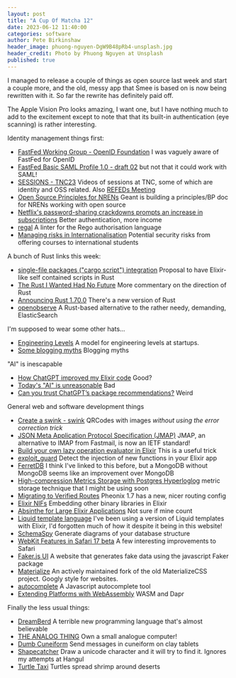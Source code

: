 ```yaml
---
layout: post
title: "A Cup Of Matcha 12"
date: 2023-06-12 11:40:00
categories: software
author: Pete Birkinshaw
header_image: phuong-nguyen-DgW9B48pRb4-unsplash.jpg
header_credit: Photo by Phuong Nguyen at Unsplash
published: true
---
```


I managed to release a couple of things as open source last week and start a couple more, and the old, messy app that
Smee is based on is now being rewritten with it. So far the rewrite has definitely paid off. 

The Apple Vision Pro looks amazing, I want one, but I have nothing much to add to the excitement except to note that that
its built-in authentication (eye scanning) is rather interesting.

Identity management things first:

* [FastFed Working Group - OpenID Foundation](https://openid.net/wg/fastfed/) I was vaguely aware of FastFed for OpenID 
* [FastFed Basic SAML Profile 1.0 - draft 02](https://openid.net/specs/fastfed-saml-1_0-02.html) but not that it could work with SAML!
* [SESSIONS - TNC23](https://tnc23.geant.org/sessions/#s272) Videos of sessions at TNC, some of which are identity and OSS related. Also [REFEDs Meeting](https://refeds.org/meetings/46th)
* [Open Source Principles for NRENs](https://wiki.geant.org/display/GREEN/Open+Source+Principles+for+NRENs) Geant is building a principles/BP doc for NRENs working with open source
* [Netflix's password-sharing crackdowns prompts an increase in subscriptions](https://qz.com/netflix-password-sharing-crackdown-more-subscriptions-1850522985) Better authentication, more income
* [regal](https://github.com/StyraInc/regal) A linter for the Rego authorisation language
* [Managing risks in Internationalisation](https://www.universitiesuk.ac.uk/what-we-do/policy-and-research/publications/managing-risks-internationalisation) Potential security risks from offering courses to international students

A bunch of Rust links this week:

* [single-file packages ("cargo script") integration](https://github.com/rust-lang/rfcs/pull/3424) Proposal to have Elixir-like self contained scripts in Rust
* [The Rust I Wanted Had No Future](https://graydon2.dreamwidth.org/307291.html) More commentary on the direction of Rust
* [Announcing Rust 1.70.0](https://blog.rust-lang.org/2023/06/01/Rust-1.70.0.html) There's a new version of Rust
* [openobserve](https://github.com/openobserve/openobserve) A Rust-based alternative to the rather needy, demanding, ElasticSearch

I'm supposed to wear some other hats...

* [Engineering Levels](https://newsletter.engineering.land/p/engineering-levels-a-simple-framework) A model for engineering levels at startups. 
* [Some blogging myths](https://jvns.ca/blog/2023/06/05/some-blogging-myths/) Blogging myths

"AI" is inescapable

* [How ChatGPT improved my Elixir code](https://www.erlang-solutions.com/blog/how-chatgpt-improved-my-elixir-code-some-hacks-are-included/) Good? 
* [Today's "AI" is unreasonable](https://www.anildash.com/2023/06/08/ai-is-unreasonable/) Bad
* [Can you trust ChatGPT’s package recommendations?](https://vulcan.io/blog/ai-hallucinations-package-risk) Weird

General web and software development things

* [Create a swink - swink](http://robko.ch/qr-designer/) QRCodes with images *without using the error correction trick*
* [JSON Meta Application Protocol Specification (JMAP)](https://jmap.io/) JMAP, an alternative to IMAP from Fastmail, is now an IETF standard!
* [Build your own lazy operation evaluator in Elixir](https://www.germanvelasco.com/blog/build-your-own-lazy-operation-evaluator-in-elixir) This is a useful trick
* [exploit_guard](https://github.com/paraxialio/exploit_guard) Detect the injection of new functions in your Elixir app
* [FerretDB](https://github.com/FerretDB/FerretDB) I think I've linked to this before, but a MongoDB without MongoDB seems like an improvement over MongoDB
* [High-compression Metrics Storage with Postgres Hyperloglog](https://www.crunchydata.com/blog/high-compression-metrics-stograge-with-postgres-hyperloglog) metric storage technique that I might be using soon
* [Migrating to Verified Routes](https://fly.io/phoenix-files/migrating-to-verified-routes/) Pheonix 1.7 has a new, nicer routing config
* [Elixir NIFs](https://thestackcanary.com/supercharge-your-elixir-with-nifs/) Embedding other binary libraries in Elixir
* [Absinthe for Large Elixir Applications](https://blog.appsignal.com/2023/06/06/absinthe-for-large-elixir-applications.html) Not sure if mine count
* [Liquid template language](https://shopify.github.io/liquid/) I've been using a version of Liquid templates with Elixir, I'd forgotten much of how it despite it being in this website!
* [SchemaSpy](https://github.com/schemaspy/schemaspy) Generate diagrams of your database structure
* [WebKit Features in Safari 17 beta](https://webkit.org/blog/14205/news-from-wwdc23-webkit-features-in-safari-17-beta/) A few interesting improvements to Safari
* [Faker.js UI](https://app.fakerjsui.com/#/) A website that generates fake data using the javascript Faker package
* [Materialize](https://materializeweb.com/) An actively maintained fork of the old MaterializeCSS project. Googly style for websites.
* [autocomplete](https://github.com/algolia/autocomplete#readme) A Javascript autocomplete tool
* [Extending Platforms with WebAssembly](https://www.salaboy.com/2023/04/15/extending-platforms-with-webassembly/) WASM and Dapr

Finally the less usual things:

* [DreamBerd](https://github.com/TodePond/DreamBerd) A terrible new programming language that's almost believable
* [THE ANALOG THING](https://the-analog-thing.org/) Own a small analogue computer!
* [Dumb Cuneiform](https://dumbcuneiform.com/) Send messages in cuneiform on clay tablets
* [Shapecatcher](https://shapecatcher.com/) Draw a unicode character and it will try to find it. Ignores my attempts at Hangul
* [Turtle Taxi](https://defector.com/when-a-turtle-is-a-taxi-for-shrimp) Turtles spread shrimp around deserts
